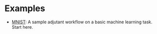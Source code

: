# Examples

* [MNIST](mnist): A sample adjutant workflow on a basic machine learning task. Start here.
